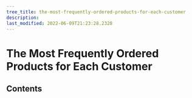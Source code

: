 ```yaml
---
tree_title: the-most-frequently-ordered-products-for-each-customer
description: 
last_modified: 2022-06-09T21:23:28.2328
---
```


# The Most Frequently Ordered Products for Each Customer

## Contents
